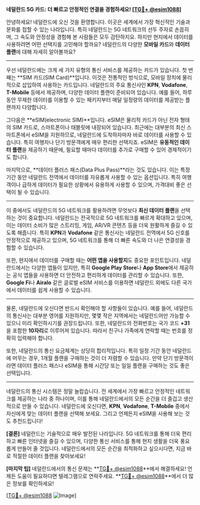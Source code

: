 **네덜란드 5G 카드: 더 빠르고 안정적인 연결을 경험하세요! [[TG💪+ @esim1088](https://t.me/s/esim1088)]**

안녕하세요! 네덜란드에 오신 것을 환영합니다. 이곳은 세계에서 가장 혁신적인 기술과 문화를 접할 수 있는 나라입니다. 특히 네덜란드는 5G 네트워크의 선두 주자로 손꼽히며, 그 속도와 안정성을 경험해 본 사람들은 모두 감탄하지요. 하지만 현지에서 데이터를 사용하려면 어떤 선택지를 고민해야 할까요? 네덜란드의 다양한 **모바일 카드**와 **데이터 플랜**에 대해 자세히 알아볼까요?

---

우선 네덜란드에는 크게 세 가지 유형의 통신 서비스를 제공하는 카드가 있습니다. 첫 번째는 **SIM 카드(SIM Card)**입니다. 이것은 전통적인 방식으로, 모바일 장치에 물리적으로 삽입하여 사용하는 카드입니다. 네덜란드의 주요 통신사인 **KPN**, **Vodafone**, **T-Mobile** 등에서 제공하며, 다양한 데이터 플랜이 준비되어 있습니다. 예를 들어, 하루 동안 무제한 데이터를 이용할 수 있는 패키지부터 매달 일정량의 데이터를 제공받는 플랜까지 다양합니다.

그다음은 **eSIM(electronic SIM)**입니다. eSIM은 물리적 카드가 아닌 전자 형태의 SIM 카드로, 스마트폰이나 태블릿에 내장되어 있습니다. 최근에는 대부분의 최신 스마트폰에서 eSIM을 지원하므로, 네덜란드에 도착하자마자 바로 데이터를 사용할 수 있습니다. 특히 여행자나 단기 방문객에게 매우 편리한 선택지죠. eSIM은 **유동적인 데이터 플랜**을 제공하기 때문에, 필요할 때마다 데이터를 추가로 구매할 수 있어 경제적이기도 합니다.

마지막으로, **데이터 플러스 패스(Data Plus Pass)**라는 것도 있습니다. 이는 특정 기간 동안 네덜란드 전역에서 데이터를 자유롭게 사용할 수 있는 옵션입니다. 특히 여행객이나 급하게 데이터가 필요한 상황에서 유용하게 사용할 수 있으며, 가격대비 좋은 선택이 될 수 있습니다.

---

이 중에서도 네덜란드의 5G 네트워크를 활용하려면 무엇보다 **최신 데이터 플랜**을 선택하는 것이 중요합니다. 네덜란드는 전국적으로 5G 네트워크를 빠르게 확대하고 있으며, 이는 데이터 소비가 많은 스트리밍, 게임, AR/VR 콘텐츠 등을 더욱 원활하게 즐길 수 있도록 해줍니다. 특히 **KPN**과 **Vodafone** 같은 통신사는 네덜란드 전역에서 5G 신호를 안정적으로 제공하고 있으며, 5G 네트워크를 통해 더 빠른 속도와 더 나은 연결성을 경험할 수 있습니다.

또한, 현지에서 데이터를 구매할 때는 **어떤 앱을 사용할지**도 중요한 포인트입니다. 네덜란드에서는 다양한 앱들이 있지만, 특히 **Google Play Store**나 **App Store**에서 제공하는 공식 앱들을 사용하면 더 안전하고 편리하게 데이터를 관리할 수 있습니다. 또한, **Google Fi**나 **Airalo** 같은 글로벌 eSIM 서비스를 이용하면 네덜란드 외에도 다른 국가에서 데이터를 쉽게 사용할 수 있습니다.

---

물론, 네덜란드에 오신다면 반드시 확인해야 할 사항들이 있습니다. 예를 들어, 네덜란드의 통신사는 대부분 영어를 지원하지만, 몇몇 작은 지역에서는 네덜란드어만 가능할 수 있으니 미리 확인하시기를 권장드립니다. 또한, 네덜란드의 전화번호는 국가 코드 **+31**을 포함한 **10자리**로 이루어져 있습니다. 따라서 친구나 가족에게 연락할 때는 번호를 정확히 입력해야 합니다.

또한, 네덜란드의 통신 요금체계는 상당히 합리적입니다. 특히 일정 기간 동안 네덜란드에 머무는 경우, 1개월 플랜을 구매하는 것이 더 저렴할 수 있습니다. 만약 단기 방문객이라면 데이터 플러스 패스나 eSIM을 통해 시간당 또는 일일 플랜을 구매하는 것도 좋은 선택입니다.

---

네덜란드의 통신 시스템은 정말 놀랍습니다. 전 세계에서 가장 빠르고 안정적인 네트워크를 제공하는 나라 중 하나이며, 이를 통해 네덜란드에서의 모든 순간을 더 즐겁고 생산적으로 만들 수 있습니다. 네덜란드에 오신다면, **KPN**, **Vodafone**, **T-Mobile** 중에서 자신에게 맞는 데이터 플랜을 선택해 보세요. 그리고 언제든지 eSIM을 사용해 보는 것도 추천드립니다!

**[결론]** 네덜란드는 기술적으로 매우 발전된 나라입니다. 5G 네트워크를 통해 더욱 편리하고 빠른 인터넷을 즐길 수 있으며, 다양한 통신 서비스를 통해 현지 생활을 더욱 풍요롭게 만들어 줄 것입니다. 네덜란드에서의 모든 순간을 최적화하고 싶으시다면, 지금 바로 적절한 데이터 플랜을 찾아보세요! 

**[마지막 팁]** 네덜란드에서의 통신 문제는 **[TG💪+ @esim1088](https://t.me/s/esim1088)**에서 해결하세요! 언제든 도움이 필요하다면 텔레그램으로 연락주세요. **[TG💪+ @esim1088](https://t.me/s/esim1088)**에서 더 많은 정보를 확인하세요! 

[[TG💪+ @esim1088](https://t.me/s/esim1088) ![Image](https://i.postimg.cc/Y0z9fWf4/image.png)]
